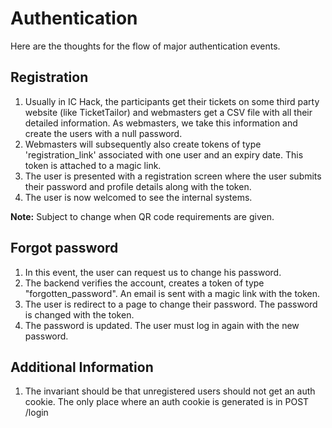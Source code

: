 # Authentication

Here are the thoughts for the flow of major authentication events.

## Registration

1. Usually in IC Hack, the participants get their tickets on some third party website (like TicketTailor) and webmasters get a CSV file with all their detailed information. As webmasters, we take this information and create the users with a null password.
1. Webmasters will subsequently also create tokens of type 'registration_link' associated with one user and an expiry date. This token is attached to a magic link.
1. The user is presented with a registration screen where the user submits their password and profile details along with the token.
1. The user is now welcomed to see the internal systems.

**Note:** Subject to change when QR code requirements are given.

## Forgot password

1. In this event, the user can request us to change his password.
2. The backend verifies the account, creates a token of type "forgotten_password". An email is sent with a magic link with the token.
3. The user is redirect to a page to change their password. The password is changed with the token.
4. The password is updated. The user must log in again with the new password.

## Additional Information

1. The invariant should be that unregistered users should not get an auth cookie. The only place where an auth cookie is generated is in POST /login
